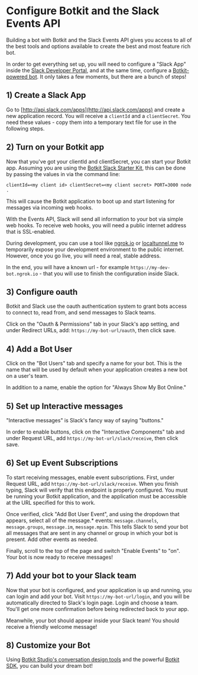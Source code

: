 # Configure Botkit and the Slack Events API

Building a bot with Botkit and the Slack Events API gives you access to all
of the best tools and options available to create the best and most feature
rich bot.

In order to get everything set up, you will need to configure a "Slack App"
inside the [Slack Developer Portal](http://api.slack.com/apps), and at the same time,
configure a [Botkit-powered bot](http://botkit.ai). It only takes a few moments,
but there are a bunch of steps!

## 1) Create a Slack App

Go to [http://api.slack.com/apps](http://api.slack.com/apps) and create a new application record.
You will receive a `clientId` and a `clientSecret`. You need these values - copy them into a temporary text file
for use in the following steps.

## 2) Turn on your Botkit app

Now that you've got your clientId and clientSecret, you can start your Botkit app.
Assuming you are using the [Botkit Slack Starter Kit](https://github.com/howdyai/botkit-starter-slack),
this can be done by passing the values in via the command line:

```
clientId=<my client id> clientSecret=<my client secret> PORT=3000 node .
```

This will cause the Botkit application to boot up and start listening for messages via incoming web hooks.

With the Events API, Slack will send all information to your bot via simple
web hooks. To receive web hooks, you will need a public internet address that is
SSL-enabled.

During development, you can use a tool like [ngrok.io](http://ngrok.io) or [localtunnel.me](http://localtunnel.me)
to temporarily expose your development environment to the public internet.
However, once you go live, you will need a real, stable address.

In the end, you will have a known url - for example `https://my-dev-bot.ngrok.io` -
that you will use to finish the configuration inside Slack.

## 3) Configure oauth

Botkit and Slack use the oauth authentication system to grant bots access to
connect to, read from, and send messages to Slack teams.

Click on the "Oauth & Permissions" tab in your Slack's app setting, and under
Redirect URLs, add: `https://my-bot-url/oauth`, then click save.

## 4) Add a Bot User

Click on the "Bot Users" tab and specify a name for your bot. This is the name
that will be used by default when your application creates a new bot on a user's
team.

In addition to a name, enable the option for "Always Show My Bot Online."

## 5) Set up Interactive messages

"Interactive messages" is Slack's fancy way of saying "buttons." 

In order to enable buttons, click on the "Interactive Components" tab and under Request URL, add `https://my-bot-url/slack/receive`, then click save.

## 6) Set up Event Subscriptions

To start receiving messages, enable event subscriptions. First, under Request URL,
add `https://my-bot-url/slack/receive`. When you finish typing, Slack will verify
that this endpoint is properly configured. You must be running your Botkit application,
and the application must be accessible at the URL specified for this to work.

Once verified, click "Add Bot User Event", and using the dropdown that appears,
select all of the message.* events: `message.channels`, `message.groups`, `message.im`, `message.mpim`.
This tells Slack to send your bot all messages that are sent in any channel or group
in which your bot is present. Add other events as needed.

Finally, scroll to the top of the page and switch "Enable Events" to "on".
Your bot is now ready to receive messages!

## 7) Add your bot to your Slack team

Now that your bot is configured, and your application is up and running,
you can login and add your bot. Visit `https://my-bot-url/login`, and you
will be automatically directed to Slack's login page. Login and choose a team.
You'll get one more confirmation before being redirected back to your app.

Meanwhile, your bot should appear inside your Slack team! You should receive
a friendly welcome message!

## 8) Customize your Bot

Using [Botkit Studio's conversation design tools](https://studio.botkit.ai) and the powerful [Botkit SDK](https://github.com/howdyai/botkit), you can build your dream bot!
